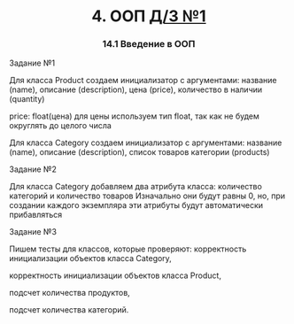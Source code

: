 <h1 align="center">4. ООП <a href="https://daniilshat.ru/" target="_blank">Д/З №1</a> 
<h3 align="center">14.1 Введение в ООП</h3>

Задание №1

Для класса Product создаем инициализатор с аргументами:
название (name),
описание (description),
цена (price),
количество в наличии (quantity)
    
price: float(цена)
для цены используем тип float, так как не будем округлять до целого числа


Для класса Category создаем инициализатор с аргументами:
название (name),
описание (description),
список товаров категории (products)




Задание №2

Для класса Category добавляем два атрибута класса: количество категорий и количество товаров
Изначально они будут равны 0, но, при создании каждого экземпляра эти атрибуты будут автоматически прибавляться 

Задание №3

Пишем тесты для классов, которые проверяют:
корректность инициализации объектов класса Category,

корректность инициализации объектов класса Product,

подсчет количества продуктов,

подсчет количества категорий.
